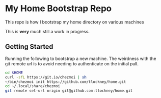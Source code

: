 # My Home Bootstrap Repo

This repo is how I bootstrap my home directory on various machines

This is **very** much still a work in progress.

## Getting Started

Running the following to bootstrap a new machine. The weirdness with the git remote url is to avoid needing to authenticate on the initial pull.

```sh
cd $HOME
curl -sfL https://git.io/chezmoi | sh
~/bin/chezmoi init https://github.com/tlockney/home.git
cd ~/.local/share/chezmoi
git remote set-url origin git@github.com:tlockney/home.git
```
